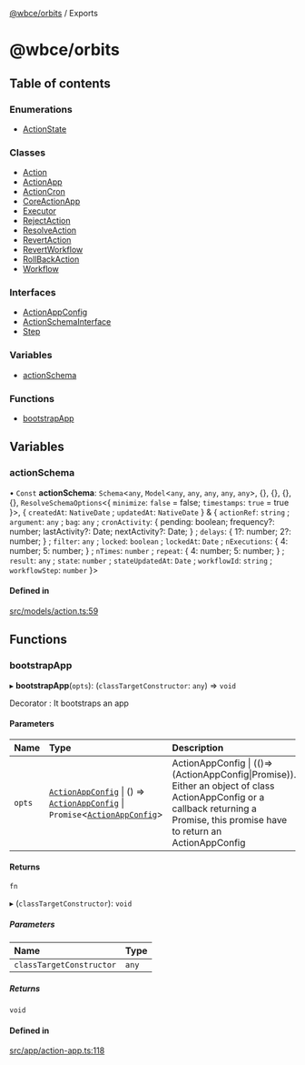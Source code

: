 [@wbce/orbits](README.md) / Exports

# @wbce/orbits

## Table of contents

### Enumerations

- [ActionState](enums/ActionState.md)

### Classes

- [Action](classes/Action.md)
- [ActionApp](classes/ActionApp.md)
- [ActionCron](classes/ActionCron.md)
- [CoreActionApp](classes/CoreActionApp.md)
- [Executor](classes/Executor.md)
- [RejectAction](classes/RejectAction.md)
- [ResolveAction](classes/ResolveAction.md)
- [RevertAction](classes/RevertAction.md)
- [RevertWorkflow](classes/RevertWorkflow.md)
- [RollBackAction](classes/RollBackAction.md)
- [Workflow](classes/Workflow.md)

### Interfaces

- [ActionAppConfig](interfaces/ActionAppConfig.md)
- [ActionSchemaInterface](interfaces/ActionSchemaInterface.md)
- [Step](interfaces/Step.md)

### Variables

- [actionSchema](modules.md#actionschema)

### Functions

- [bootstrapApp](modules.md#bootstrapapp)

## Variables

### actionSchema

• `Const` **actionSchema**: `Schema`<`any`, `Model`<`any`, `any`, `any`, `any`, `any`\>, {}, {}, {}, {}, `ResolveSchemaOptions`<{ `minimize`: ``false`` = false; `timestamps`: ``true`` = true }\>, { `createdAt`: `NativeDate` ; `updatedAt`: `NativeDate`  } & { `actionRef`: `string` ; `argument`: `any` ; `bag`: `any` ; `cronActivity`: { pending: boolean; frequency?: number; lastActivity?: Date; nextActivity?: Date; } ; `delays`: { 1?: number; 2?: number; } ; `filter`: `any` ; `locked`: `boolean` ; `lockedAt`: `Date` ; `nExecutions`: { 4: number; 5: number; } ; `nTimes`: `number` ; `repeat`: { 4: number; 5: number; } ; `result`: `any` ; `state`: `number` ; `stateUpdatedAt`: `Date` ; `workflowId`: `string` ; `workflowStep`: `number`  }\>

#### Defined in

[src/models/action.ts:59](https://github.com/LaWebcapsule/orbits/blob/b05d8f7/src/core/actions/src/models/action.ts#L59)

## Functions

### bootstrapApp

▸ **bootstrapApp**(`opts`): (`classTargetConstructor`: `any`) => `void`

Decorator :
It bootstraps an app

#### Parameters

| Name | Type | Description |
| :------ | :------ | :------ |
| `opts` | [`ActionAppConfig`](interfaces/ActionAppConfig.md) \| () => [`ActionAppConfig`](interfaces/ActionAppConfig.md) \| `Promise`<[`ActionAppConfig`](interfaces/ActionAppConfig.md)\> | ActionAppConfig \| (()=>(ActionAppConfig\|Promise<ActionAppConfig>)). Either an object of class ActionAppConfig or a callback returning a Promise, this promise have to return an ActionAppConfig |

#### Returns

`fn`

▸ (`classTargetConstructor`): `void`

##### Parameters

| Name | Type |
| :------ | :------ |
| `classTargetConstructor` | `any` |

##### Returns

`void`

#### Defined in

[src/app/action-app.ts:118](https://github.com/LaWebcapsule/orbits/blob/b05d8f7/src/core/actions/src/app/action-app.ts#L118)
